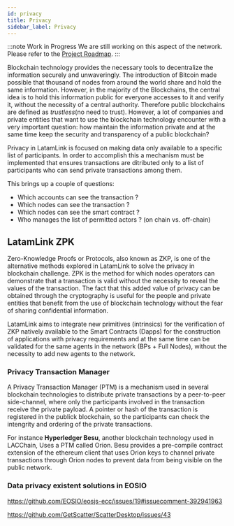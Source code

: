 ```yaml
---
id: privacy
title: Privacy
sidebar_label: Privacy
---
```


:::note Work in Progress
We are still working on this aspect of the network. Please refer to the [Project Roadmap](./roadmap).
:::

Blockchain technology provides the necessary tools to decentralize the information securely and unwaveringly. The introduction of Bitcoin made possible that thousand of nodes from around the world share and hold the same information. However, in the majority of the Blockchains, the central idea is to hold this information public for everyone accesses to it and verify it, without the necessity of a central authority. Therefore public blockchains are defined as *trustless*(no need to trust). However, a lot of companies and private entities that want to use the blockchain technology encounter with a very important question: how maintain the information private and at the same time keep the security and transparency of a public blockchain?

Privacy in LatamLink is focused on making data only available to a specific list of participants. In order to accomplish this a mechanism must be implemented that ensures transactions are ditributed only to a list of participants who can send private transactions among them.

This brings up a couple of questions:

- Which accounts can see the transaction ?
- Which nodes can see the transaction ?
- Which nodes can see the smart contract ? 
- Who manages the list of permitted actors ? (on chain vs. off-chain)

## LatamLink ZPK

Zero-Knowledge Proofs or Protocols, also known as ZKP, is one of the alternative methods explored in LatamLink to solve the privacy in blockchain challenge. ZPK is the method for which nodes operators can demonstrate that a transaction is valid without the necessity to reveal the values of the transaction. The fact that this added value of privacy can be obtained through the cryptography is useful for the people and private entities that benefit from the use of blockchain technology without the fear of sharing confidential information.

LatamLink aims to integrate new primitives (intrinsics) for the verification of ZKP natively available to the Smart Contracts (Dapps) for the construction of applications with privacy requirements and at the same time can be validated for the same agents in the network (BPs + Full Nodes), without the necessity to add new agents to the network.

### Privacy Transaction Manager

A Privacy Transaction Manager (PTM) is a mechanism used in several blockchain technologies to distribute private transactions by a peer-to-peer side-channel, where only the participants involved in the transaction receive the private payload. A pointer or hash of the transaction is registered in the publick blockchain, so the participants can check the intengrity and ordering of the private transactions. 

For instance **Hyperledger Besu**, another blockchain technology used in LACChain, Uses a PTM called Orion. Besu provides a pre-compile contract extension of the ethereum client that uses Orion keys to channel private transactions through Orion nodes to prevent data from being visible on the public network.

### Data privacy existent solutions in EOSIO
https://github.com/EOSIO/eosjs-ecc/issues/19#issuecomment-392941963

https://github.com/GetScatter/ScatterDesktop/issues/43
